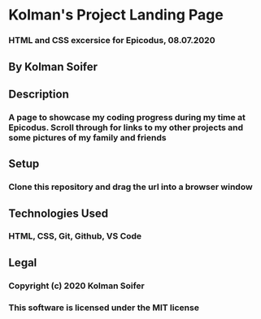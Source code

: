 # Kolman's Project Landing Page #

### HTML and CSS excersice for Epicodus, 08.07.2020 ###

## By Kolman Soifer ##

## Description ##

### A page to showcase my coding progress during my time at Epicodus.  Scroll through for links to my other projects and some pictures of my family and friends ###

## Setup ##

### Clone this repository and drag the url into a browser window ###

## Technologies Used ##

### HTML, CSS, Git, Github, VS Code ###

## Legal ##

### Copyright (c) 2020 Kolman Soifer
### This software is licensed under the MIT license ###